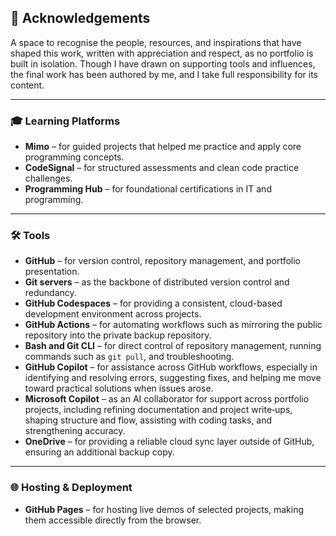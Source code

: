 ## 🤝 Acknowledgements  

A space to recognise the people, resources, and inspirations that have shaped this work, written with appreciation and respect, as no portfolio is built in isolation. Though I have drawn on supporting tools and influences, the final work has been authored by me, and I take full responsibility for its content.


---

### 🎓 Learning Platforms  
- **Mimo** – for guided projects that helped me practice and apply core programming concepts.  
- **CodeSignal** – for structured assessments and clean code practice challenges.  
- **Programming Hub** – for foundational certifications in IT and programming.  

---

### 🛠️ Tools  
- **GitHub** – for version control, repository management, and portfolio presentation.  
- **Git servers** – as the backbone of distributed version control and redundancy.  
- **GitHub Codespaces** – for providing a consistent, cloud-based development environment across projects.  
- **GitHub Actions** – for automating workflows such as mirroring the public repository into the private backup repository.  
- **Bash and Git CLI** – for direct control of repository management, running commands such as `git pull`, and troubleshooting.  
- **GitHub Copilot** – for assistance across GitHub workflows, especially in identifying and resolving errors, suggesting fixes, and helping me move toward practical solutions when issues arose.  
- **Microsoft Copilot** – as an AI collaborator for support across portfolio projects, including refining documentation and project write‑ups, shaping structure and flow, assisting with coding tasks, and strengthening accuracy.  
- **OneDrive** – for providing a reliable cloud sync layer outside of GitHub, ensuring an additional backup copy.  

---

### 🌐 Hosting & Deployment  
- **GitHub Pages** – for hosting live demos of selected projects, making them accessible directly from the browser.  
